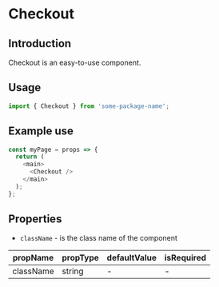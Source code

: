 # Checkout

<!-- STORY -->

## Introduction

Checkout is an easy-to-use component.

## Usage

```javascript
import { Checkout } from 'some-package-name';
```

## Example use

```javascript
const myPage = props => {
  return (
    <main>
      <Checkout />
    </main>
  );
};
```

## Properties

- `className` - is the class name of the component

| propName  | propType | defaultValue | isRequired |
| --------- | -------- | ------------ | ---------- |
| className | string   | -            | -          |
